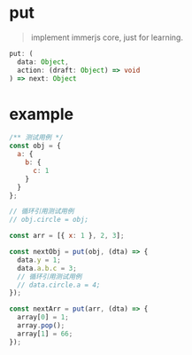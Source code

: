 # put

> implement immerjs core, just for learning.

```typescript
put: (
  data: Object,
  action: (draft: Object) => void
) => next: Object
```

# example

```js
/** 测试用例 */
const obj = {
  a: {
    b: {
      c: 1
    }
  }
};

// 循环引用测试用例
// obj.circle = obj;

const arr = [{ x: 1 }, 2, 3];

const nextObj = put(obj, (dta) => {
  data.y = 1;
  data.a.b.c = 3;
  // 循环引用测试用例
  // data.circle.a = 4;
});

const nextArr = put(arr, (dta) => {
  array[0] = 1;
  array.pop();
  array[1] = 66;
});
```
